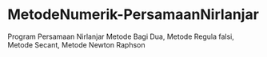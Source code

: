 # MetodeNumerik-PersamaanNirlanjar
Program Persamaan Nirlanjar Metode Bagi Dua, Metode Regula falsi, Metode Secant, Metode Newton Raphson
